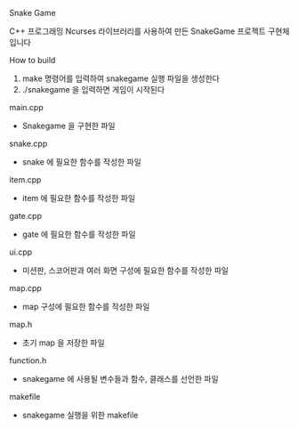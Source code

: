 Snake Game

C++ 프로그래밍 Ncurses 라이브러리를 사용하여 만든 SnakeGame 프로젝트 구현체 입니다

How to build

1. make 명령어를 입력하여 snakegame 실행 파일을 생성한다
2. ./snakegame 을 입력하면 게임이 시작된다

main.cpp
- Snakegame 을 구현한 파일
  
snake.cpp
- snake 에 필요한 함수를 작성한 파일
  
item.cpp
- item 에 필요한 함수를 작성한 파일
  
gate.cpp
- gate 에 필요한 함수를 작성한 파일
  
ui.cpp
- 미션판, 스코어판과 여러 화면 구성에 필요한 함수를 작성한 파일
  
map.cpp
- map 구성에 필요한 함수를 작성한 파일
  
map.h
- 초기 map 을 저장한 파일
  
function.h
- snakegame 에 사용될 변수들과 함수, 클래스를 선언한 파일
  
makefile
- snakegame 실행을 위한 makefile


